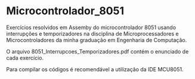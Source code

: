# Microcontrolador_8051
Exercícios resolvidos em Assemby do microcontrolador 8051 usando interrupções e temporizadores na disciplina de Microprocessadores e Microcontroladores da minha graduação em Engenharia de Computação.

O arquivo 8051_Interrupcoes_Temporizadores.pdf contém o enunciado de cada exercício.

Para compilar os códigos é recomendável a utilização da IDE MCU8051.


